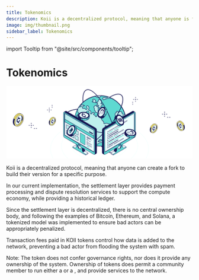 ```yaml
---
title: Tokenomics
description: Koii is a decentralized protocol, meaning that anyone is free to fork the code and build their version for a specific purpose.
image: img/thumbnail.png
sidebar_label: Tokenomics
---
```


import Tooltip from "@site/src/components/tooltip";

# Tokenomics

![banner](tokenomics/img/NETWORK%20ECONOMICS.svg)

Koii is a decentralized protocol, meaning that anyone can create a fork to build their version for a specific purpose.

In our current implementation, the settlement layer provides payment processing and dispute resolution services to support the compute economy, while providing a historical ledger.

Since the settlement layer is decentralized, there is no central ownership body, and following the examples of Bitcoin, Ethereum, and Solana, a tokenized model was implemented to ensure bad actors can be appropriately penalized.

Transaction fees paid in KOII tokens control how data is added to the network, preventing a bad actor from flooding the system with spam.

Note: The token does not confer governance rights, nor does it provide any ownership of the system. Ownership of tokens does permit a community member to run either a <Tooltip text="K2 Node"/> or a <Tooltip text="Task Node"/>, and provide services to the network.
